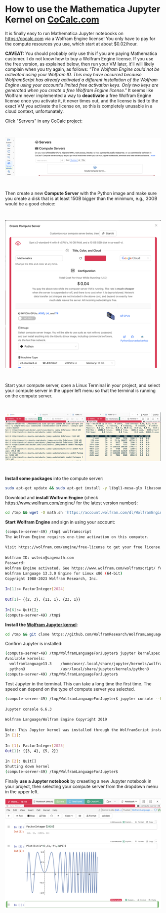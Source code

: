# How to use the Mathematica Jupyter Kernel on [CoCalc.com](http://CoCalc.com)

It is finally easy to run Mathematica Jupyter notebooks on https://cocalc.com via a  Wolfram Engine license!  You only have to pay for the compute resources you use, which start at about \$0.02/hour.

**CAVEAT:** You should probably only use this if you are paying Mathematica customer.  I do not know how to buy a Wolfram Engine license.  If you use the free version, as explained below, then run your VM later, it'll will likely complain when you try again, as follows: _"The Wolfram Engine could not be activated using your Wolfram ID.  This may have occurred because WolframScript has already activated a different installation of the Wolfram Engine using your account's limited free activation keys. Only two keys are generated when you create a free Wolfram Engine license."_   It seems like Wolfram never implemented a way to **deactivate** a free Wolfram Engine license once you activate it, it never times out, and the license is tied to the exact VM you activate the license on, so this is completely unusable in a cloud context, unfortunately.

Click "Servers" in any CoCalc project:

<br/>

![](.mathematica.md.upload/paste-0.48922211489959966)

<br/>

Then create a new **Compute Server** with the Python image and make sure you create a disk that is at least 15GB bigger than the minimum, e.g., 30GB would be a good choice:

<br/>

![](.mathematica.md.upload/paste-0.19421151586224683)

<br/>

Start your compute server, open a Linux Terminal in your project, and select your compute server in the upper left menu so that the terminal is running on the compute server.

<br/>

![](.mathematica.md.upload/paste-0.3489692762116898)

<br/>

**Install some packages** into the compute server:

```sh
sudo apt-get update && sudo apt-get install -y libgl1-mesa-glx libasound2 libxkbcommon-x11-0 libegl1 wget avahi-daemon
```

Download and **install Wolfram Engine** \(check https://www.wolfram.com/engine/  for the latest version number\):

```sh
cd /tmp && wget -O math.sh 'https://account.wolfram.com/dl/WolframEngine?version=13.3&platform=Linux&downloadManager=false&includesDocumentation=false' && chmod +x math.sh && sudo ./math.sh < /dev/null
```

**Start Wolfram Engine** and sign in using your account:

```sh
(compute-server-49) /tmp$ wolframscript 
The Wolfram Engine requires one-time activation on this computer.

Visit https://wolfram.com/engine/free-license to get your free license.

Wolfram ID: wstein@sagemath.com
Password: 
Wolfram Engine activated. See https://www.wolfram.com/wolframscript/ for more information.
Wolfram Language 13.3.0 Engine for Linux x86 (64-bit)
Copyright 1988-2023 Wolfram Research, Inc.

In[1]:= FactorInteger[2024]                                                        

Out[1]= {{2, 3}, {11, 1}, {23, 1}}

In[6]:= Quit[];                                                                    
(compute-server-49) /tmp$ 
```

**Install the [Wolfram Jupyter kernel](https://github.com/WolframResearch/WolframLanguageForJupyter)**:

```sh
cd /tmp && git clone https://github.com/WolframResearch/WolframLanguageForJupyter.git && cd WolframLanguageForJupyter && ./configure-jupyter.wls add
```

Confirm Jupyter is installed:

```sh
(compute-server-49) /tmp/WolframLanguageForJupyter$ jupyter kernelspec list
Available kernels:
  wolframlanguage13.3    /home/user/.local/share/jupyter/kernels/wolframlanguage13.3
  python3                /usr/local/share/jupyter/kernels/python3
(compute-server-49) /tmp/WolframLanguageForJupyter$ 
```

Test Jupyter in the terminal. This can take a long time the first time.  The speed can depend on the type of compute server you selected.

```sh
(compute-server-49) /tmp/WolframLanguageForJupyter$ jupyter console --kernel=wolframlanguage13.3

Jupyter console 6.6.3

Wolfram Language/Wolfram Engine Copyright 2019

Note: This Jupyter kernel was installed through the WolframScript install method. Accordingly, updates to a WolframLanguageForJupyter paclet will not affect this kernel.
In [1]: 

In [1]: FactorInteger[2025]
Out[1]: {{3, 4}, {5, 2}}

In [2]: Quit[]
Shutting down kernel
(compute-server-49) /tmp/WolframLanguageForJupyter$ 
```

Finally **use a Jupyter notebook** by creaeting a new Jupyter notebook in your project, then selecting your compute server from the dropdown menu in the upper left.

![](.mathematica.md.upload/paste-0.918463772000452)

